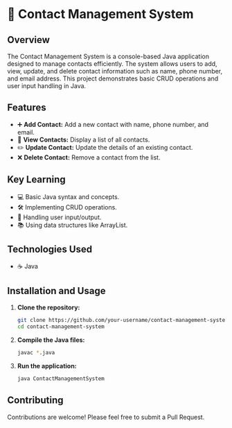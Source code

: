 
# 📇 Contact Management System

## Overview

The Contact Management System is a console-based Java application designed to manage contacts efficiently. The system allows users to add, view, update, and delete contact information such as name, phone number, and email address. This project demonstrates basic CRUD operations and user input handling in Java.

## Features

- ➕ **Add Contact:** Add a new contact with name, phone number, and email.
- 📄 **View Contacts:** Display a list of all contacts.
- ✏️ **Update Contact:** Update the details of an existing contact.
- ❌ **Delete Contact:** Remove a contact from the list.

## Key Learning

- 💻 Basic Java syntax and concepts.
- 🛠️ Implementing CRUD operations.
- 🔄 Handling user input/output.
- 📚 Using data structures like ArrayList.

## Technologies Used

- ☕ Java

## Installation and Usage

1. **Clone the repository:**
   ```bash
   git clone https://github.com/your-username/contact-management-system.git
   cd contact-management-system
   ```

2. **Compile the Java files:**
   ```bash
   javac *.java
   ```

3. **Run the application:**
   ```bash
   java ContactManagementSystem
   ```

## Contributing

Contributions are welcome! Please feel free to submit a Pull Request.


